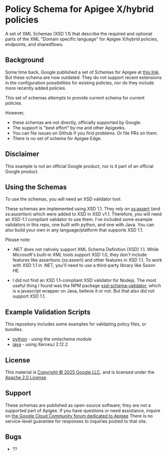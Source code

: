 # Policy Schema for Apigee X/hybrid policies

A set of XML Schemas (XSD 1.1) that describe the required and optional parts of
the XML "Domain specific language" for Apigee X/hybrid policies, endpoints,
and sharedflows.

## Background

Some time back, Google published a set of Schemas for Apigee at [this
link](https://github.com/apigee/api-platform-samples/tree/master/schemas).  But
these schema are now outdated. They do not support recent extensions in the
configuration possibilities for existing policies, nor do they include more
recently added policies.

This set of schemas attempts to provide current schema for current policies.

However,

- these schemas are not directly, officially supported by Google.
- The support is "best effort" by me and other Apigeeks.
- You can file issues on Github if you find problems. Or file PRs on them.
- There is no set of schema for Apigee Edge.

## Disclaimer

This example is not an official Google product, nor is it part of an
official Google product.

## Using the Schemas

To use the schemas, you will need an XSD validator tool.

These schemas are implemented using XSD 1.1. They rely on
[xs:assert](https://www.w3.org/TR/xmlschema11-1/#cAssertions) (and xs:assertion)
which were added to XSD in XSD v1.1. Therefore, you will need an XSD-1.1
compliant validator to use them.  I've included some example validators in this
repo, one built with python, and one with Java. You can also build your own in
any language/platform that supports XSD 1.1.

Please note:

* .NET does not natively support XML Schema Definition (XSD) 1.1. While
  Microsoft's built-in XML tools support XSD 1.0, they don't include features
  like assertions (xs:assert) and other features in XSD 1.1. To work with XSD
  1.1 in .NET, you'll need to use a third-party library like Saxon HE.

* I did not find an XSD 1.1-compliant XSD validator for Nodejs.  The most useful
  thing I found was the NPM package
  [xsd-schema-validator](https://www.npmjs.com/package/xsd-schema-validator),
  which is a javascript wrapper on Java, believe it or not. But that also did
  not support XSD 1.1.



## Example Validation Scripts

This repository includes some examples for validating policy files, or bundles.

- [python](./py) - using the xmlschema module
- [java](./java) - using XercesJ 2.12.2

## License

This material is [Copyright © 2025 Google LLC](./NOTICE).
and is licensed under the [Apache 2.0 License](LICENSE).

## Support

These schemas are published as open-source software; they are not a supported
part of Apigee.  If you have questions or need assistance, inquire on [the
Google Cloud Community forum dedicated to
Apigee](https://goo.gle/apigee-community) There is no service-level guarantee
for responses to inquiries posted to that site.


## Bugs

* ??
